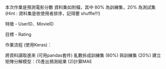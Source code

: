 本次作業是預測電影分數
資料集如附檔，其中 80% 為訓練集，20% 為測試集 (Hint : 資料集是依使用者排序，記得要 shuffle!!!)

特徵 - UserID、MovieID

目標 - Rating



作業流程 (使用Keras)：

將資料讀取進來 (可用pandas套件)
亂數拆成訓練集 (80%) 與訓練集 (20%)
建立矩陣分解模型：(1)產出預測結果 (2)計算MAE
